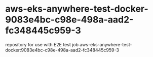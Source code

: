 # aws-eks-anywhere-test-docker-9083e4bc-c98e-498a-aad2-fc348445c959-3
repository for use with E2E test job aws-eks-anywhere-test-docker:9083e4bc-c98e-498a-aad2-fc348445c959-3
